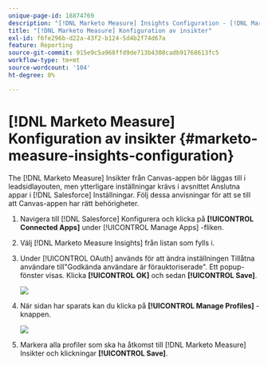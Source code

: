 ```yaml
---
unique-page-id: 18874769
description: "[!DNL Marketo Measure] Insights Configuration - [!DNL Marketo Measure]"
title: "[!DNL Marketo Measure] Konfiguration av insikter"
exl-id: f6fe296b-d22a-43f2-b124-5d4b2f74d67a
feature: Reporting
source-git-commit: 915e9c5a968ffd9de713b4308cadb91768613fc5
workflow-type: tm+mt
source-wordcount: '104'
ht-degree: 0%

---
```


# [!DNL Marketo Measure] Konfiguration av insikter {#marketo-measure-insights-configuration}

The [!DNL Marketo Measure] Insikter från Canvas-appen bör läggas till i leadsidlayouten, men ytterligare inställningar krävs i avsnittet Anslutna appar i [!DNL Salesforce] Inställningar. Följ dessa anvisningar för att se till att Canvas-appen har rätt behörigheter.

1. Navigera till [!DNL Salesforce] Konfigurera och klicka på **[!UICONTROL Connected Apps]** under [!UICONTROL Manage Apps] -fliken.

1. Välj [!DNL Marketo Measure Insights] från listan som fylls i.

1. Under [!UICONTROL OAuth] används för att ändra inställningen Tillåtna användare till&quot;Godkända användare är förauktoriserade&quot;. Ett popup-fönster visas. Klicka **[!UICONTROL OK]** och sedan **[!UICONTROL Save]**.

   ![](assets/1-1.png)

1. När sidan har sparats kan du klicka på **[!UICONTROL Manage Profiles]** -knappen.

   ![](assets/2-1.png)

1. Markera alla profiler som ska ha åtkomst till [!DNL Marketo Measure] Insikter och klickningar **[!UICONTROL Save]**.
